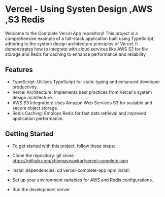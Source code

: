 # Vercel - Using Systen Design ,AWS ,S3 Redis


Welcome to the Complete Vercel App repository! This project is a comprehensive example of a full-stack application built using TypeScript, adhering to the system design architecture principles of Vercel. It demonstrates how to integrate with cloud services like AWS S3 for file storage and Redis for caching to enhance performance and reliability

## Features

- TypeScript: Utilizes TypeScript for static typing and enhanced developer productivity.
- Vercel Architecture: Implements best practices from Vercel's system design architecture.
- AWS S3 Integration: Uses Amazon Web Services S3 for scalable and secure object storage.
- Redis Caching: Employs Redis for fast data retrieval and improved application performance.


## Getting Started


- To get started with this project, follow these steps:

- Clone the repository:
    git clone https://github.com/chinmaynawkar/vercel-complete-app

- Install dependencies:
    cd vercel-complete-app
    npm install

- Set up your environment variables for AWS and Redis configurations.

- Run the development server




